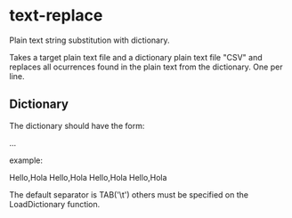 # text-replace
Plain text string substitution with dictionary.

Takes a target plain text file and a dictionary plain text file "CSV"
and replaces all ocurrences found in the plain text from the dictionary.
One per line.

## Dictionary
The dictionary should have the form:

<target-string><separator><new-string>
<target-string><separator><new-string>
<target-string><separator><new-string>
...
<target-string><separator><new-string>

example:

Hello,Hola
Hello,Hola
Hello,Hola
Hello,Hola

The default separator is TAB('\t') others must be specified on the
LoadDictionary function.
